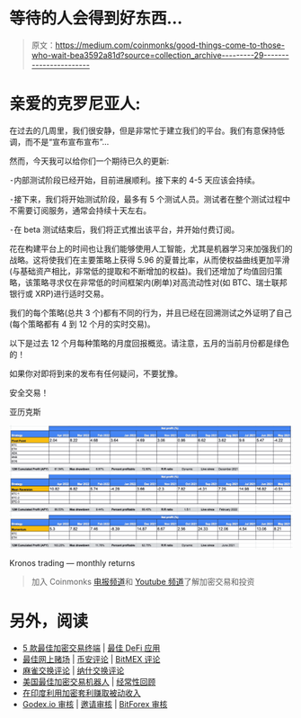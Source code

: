 # 等待的人会得到好东西…

> 原文：<https://medium.com/coinmonks/good-things-come-to-those-who-wait-bea3592a81d?source=collection_archive---------29----------------------->

# 亲爱的克罗尼亚人:

在过去的几周里，我们很安静，但是非常忙于建立我们的平台。我们有意保持低调，而不是“宣布宣布宣布”…

然而，今天我可以给你们一个期待已久的更新:

⁃内部测试阶段已经开始，目前进展顺利。接下来的 4-5 天应该会持续。

⁃接下来，我们将开始测试阶段，最多有 5 个测试人员。测试者在整个测试过程中不需要订阅服务，通常会持续十天左右。

⁃在 beta 测试结束后，我们将正式推出该平台，并开始付费订阅。

花在构建平台上的时间也让我们能够使用人工智能，尤其是机器学习来加强我们的战略。这将使我们在主要策略上获得 5.96 的夏普比率，从而使权益曲线更加平滑(与基础资产相比，非常低的提取和不断增加的权益)。我们还增加了均值回归策略，该策略寻求仅在非常低的时间框架内(刷单)对高流动性对(如 BTC、瑞士联邦银行或 XRP)进行适时交易。

我们的每个策略(总共 3 个)都有不同的行为，并且已经在回溯测试之外证明了自己(每个策略都有 4 到 12 个月的实时交易)。

以下是过去 12 个月每种策略的月度回报概览。请注意，五月的当前月份都是绿色的！

如果你对即将到来的发布有任何疑问，不要犹豫。

安全交易！

亚历克斯

![](img/c090776deb7076e25725f4584cf3fe1a.png)

Kronos trading — monthly returns

> 加入 Coinmonks [电报频道](https://t.me/coincodecap)和 [Youtube 频道](https://www.youtube.com/c/coinmonks/videos)了解加密交易和投资

# 另外，阅读

*   [5 款最佳加密交易终端](https://coincodecap.com/crypto-trading-terminals) | [最佳 DeFi 应用](https://coincodecap.com/best-defi-apps)
*   [最佳网上赌场](https://coincodecap.com/best-online-casinos) | [币安评论](/coinmonks/binance-review-ee10d3bf3b6e) | [BitMEX 评论](https://coincodecap.com/bitmex-review)
*   [麻雀交换评论](https://coincodecap.com/sparrow-exchange-review) | [纳什交换评论](https://coincodecap.com/nash-exchange-review)
*   [美国最佳加密交易机器人](https://coincodecap.com/crypto-trading-bots-in-the-us) | [经常性回顾](https://coincodecap.com/changelly-review)
*   [在印度利用加密套利赚取被动收入](https://coincodecap.com/crypto-arbitrage-in-india)
*   [Godex.io 审核](/coinmonks/godex-io-review-7366086519fb) | [邀请审核](/coinmonks/invity-review-70f3030c0502) | [BitForex 审核](https://coincodecap.com/bitforex-review)
